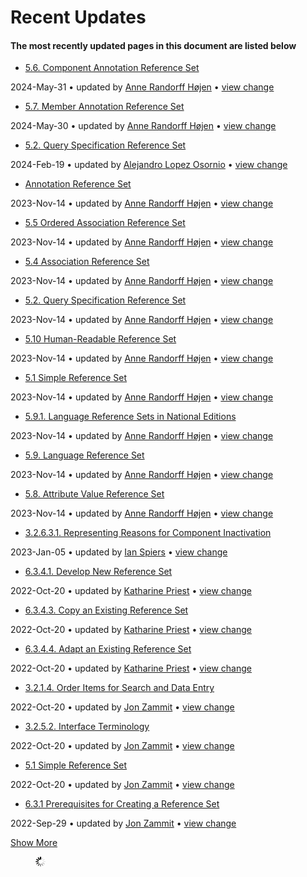# Recent Updates

#### The most recently updated pages in this document are listed below

* [5.6. Component Annotation Reference Set](https://github.com/IHTSDO/snomedct-refset-guide/blob/main/5.6.-Component-Annotation-Reference-Set_212339755.html)

2024-May-31 • updated by [Anne Randorff Højen](https://github.com/IHTSDO/snomedct-refset-guide/blob/main/display/~ahojen/README.md) • [view change](https://github.com/IHTSDO/snomedct-refset-guide/blob/main/pages/diffpagesbyversion.action?pageId=212339755\&selectedPageVersions=4\&selectedPageVersions=3)

* [5.7. Member Annotation Reference Set](https://github.com/IHTSDO/snomedct-refset-guide/blob/main/5.7.-Member-Annotation-Reference-Set_212339758.html)

2024-May-30 • updated by [Anne Randorff Højen](https://github.com/IHTSDO/snomedct-refset-guide/blob/main/display/~ahojen/README.md) • [view change](https://github.com/IHTSDO/snomedct-refset-guide/blob/main/pages/diffpagesbyversion.action?pageId=212339758\&selectedPageVersions=4\&selectedPageVersions=3)

* [5.2. Query Specification Reference Set](https://github.com/IHTSDO/snomedct-refset-guide/blob/main/5.2.-Query-Specification-Reference-Set_35985685.html)

2024-Feb-19 • updated by [Alejandro Lopez Osornio](https://github.com/IHTSDO/snomedct-refset-guide/blob/main/display/~alopez/README.md) • [view change](https://github.com/IHTSDO/snomedct-refset-guide/blob/main/pages/diffpagesbyversion.action?pageId=35985685\&selectedPageVersions=31\&selectedPageVersions=30)

* [Annotation Reference Set](https://github.com/IHTSDO/snomedct-refset-guide/blob/main/Annotation-Reference-Set_35985674.html)

2023-Nov-14 • updated by [Anne Randorff Højen](https://github.com/IHTSDO/snomedct-refset-guide/blob/main/display/~ahojen/README.md) • [view change](https://github.com/IHTSDO/snomedct-refset-guide/blob/main/pages/diffpagesbyversion.action?pageId=35985674\&selectedPageVersions=31\&selectedPageVersions=30)

* [5.5 Ordered Association Reference Set](https://github.com/IHTSDO/snomedct-refset-guide/blob/main/5.5-Ordered-Association-Reference-Set_45527036.html)

2023-Nov-14 • updated by [Anne Randorff Højen](https://github.com/IHTSDO/snomedct-refset-guide/blob/main/display/~ahojen/README.md) • [view change](https://github.com/IHTSDO/snomedct-refset-guide/blob/main/pages/diffpagesbyversion.action?pageId=45527036\&selectedPageVersions=24\&selectedPageVersions=23)

* [5.4 Association Reference Set](https://github.com/IHTSDO/snomedct-refset-guide/blob/main/5.4-Association-Reference-Set_35985671.html)

2023-Nov-14 • updated by [Anne Randorff Højen](https://github.com/IHTSDO/snomedct-refset-guide/blob/main/display/~ahojen/README.md) • [view change](https://github.com/IHTSDO/snomedct-refset-guide/blob/main/pages/diffpagesbyversion.action?pageId=35985671\&selectedPageVersions=28\&selectedPageVersions=27)

* [5.2. Query Specification Reference Set](https://github.com/IHTSDO/snomedct-refset-guide/blob/main/5.2.-Query-Specification-Reference-Set_225053753.html)

2023-Nov-14 • updated by [Anne Randorff Højen](https://github.com/IHTSDO/snomedct-refset-guide/blob/main/display/~ahojen/README.md) • [view change](https://github.com/IHTSDO/snomedct-refset-guide/blob/main/pages/diffpagesbyversion.action?pageId=35985685\&selectedPageVersions=16\&selectedPageVersions=15)

* [5.10 Human-Readable Reference Set](https://github.com/IHTSDO/snomedct-refset-guide/blob/main/5.10-Human-Readable-Reference-Set_35985676.html)

2023-Nov-14 • updated by [Anne Randorff Højen](https://github.com/IHTSDO/snomedct-refset-guide/blob/main/display/~ahojen/README.md) • [view change](https://github.com/IHTSDO/snomedct-refset-guide/blob/main/pages/diffpagesbyversion.action?pageId=35985676\&selectedPageVersions=32\&selectedPageVersions=31)

* [5.1 Simple Reference Set](https://github.com/IHTSDO/snomedct-refset-guide/blob/main/5.1-Simple-Reference-Set_35985677.html)

2023-Nov-14 • updated by [Anne Randorff Højen](https://github.com/IHTSDO/snomedct-refset-guide/blob/main/display/~ahojen/README.md) • [view change](https://github.com/IHTSDO/snomedct-refset-guide/blob/main/pages/diffpagesbyversion.action?pageId=35985677\&selectedPageVersions=12\&selectedPageVersions=11)

* [5.9.1. Language Reference Sets in National Editions](https://github.com/IHTSDO/snomedct-refset-guide/blob/main/5.9.1.-Language-Reference-Sets-in-National-Editions_35985697.html)

2023-Nov-14 • updated by [Anne Randorff Højen](https://github.com/IHTSDO/snomedct-refset-guide/blob/main/display/~ahojen/README.md) • [view change](https://github.com/IHTSDO/snomedct-refset-guide/blob/main/pages/diffpagesbyversion.action?pageId=35985697\&selectedPageVersions=27\&selectedPageVersions=26)

* [5.9. Language Reference Set](https://github.com/IHTSDO/snomedct-refset-guide/blob/main/5.9.-Language-Reference-Set_35985689.html)

2023-Nov-14 • updated by [Anne Randorff Højen](https://github.com/IHTSDO/snomedct-refset-guide/blob/main/display/~ahojen/README.md) • [view change](https://github.com/IHTSDO/snomedct-refset-guide/blob/main/pages/diffpagesbyversion.action?pageId=35985689\&selectedPageVersions=30\&selectedPageVersions=29)

* [5.8. Attribute Value Reference Set](https://github.com/IHTSDO/snomedct-refset-guide/blob/main/5.8.-Attribute-Value-Reference-Set_35985702.html)

2023-Nov-14 • updated by [Anne Randorff Højen](https://github.com/IHTSDO/snomedct-refset-guide/blob/main/display/~ahojen/README.md) • [view change](https://github.com/IHTSDO/snomedct-refset-guide/blob/main/pages/diffpagesbyversion.action?pageId=35985702\&selectedPageVersions=32\&selectedPageVersions=31)

* [3.2.6.3.1. Representing Reasons for Component Inactivation](https://github.com/IHTSDO/snomedct-refset-guide/blob/main/3.2.6.3.1.-Representing-Reasons-for-Component-Inactivation_35985652.html)

2023-Jan-05 • updated by [Ian Spiers](https://github.com/IHTSDO/snomedct-refset-guide/blob/main/display/~ispiers/README.md) • [view change](https://github.com/IHTSDO/snomedct-refset-guide/blob/main/pages/diffpagesbyversion.action?pageId=35985652\&selectedPageVersions=7\&selectedPageVersions=6)

* [6.3.4.1. Develop New Reference Set](https://github.com/IHTSDO/snomedct-refset-guide/blob/main/6.3.4.1.-Develop-New-Reference-Set_35985754.html)

2022-Oct-20 • updated by [Katharine Priest](https://github.com/IHTSDO/snomedct-refset-guide/blob/main/display/~kpriest/README.md) • [view change](https://github.com/IHTSDO/snomedct-refset-guide/blob/main/pages/diffpagesbyversion.action?pageId=35985754\&selectedPageVersions=13\&selectedPageVersions=12)

* [6.3.4.3. Copy an Existing Reference Set](https://github.com/IHTSDO/snomedct-refset-guide/blob/main/6.3.4.3.-Copy-an-Existing-Reference-Set_35985752.html)

2022-Oct-20 • updated by [Katharine Priest](https://github.com/IHTSDO/snomedct-refset-guide/blob/main/display/~kpriest/README.md) • [view change](https://github.com/IHTSDO/snomedct-refset-guide/blob/main/pages/diffpagesbyversion.action?pageId=35985752\&selectedPageVersions=12\&selectedPageVersions=11)

* [6.3.4.4. Adapt an Existing Reference Set](https://github.com/IHTSDO/snomedct-refset-guide/blob/main/6.3.4.4.-Adapt-an-Existing-Reference-Set_35985748.html)

2022-Oct-20 • updated by [Katharine Priest](https://github.com/IHTSDO/snomedct-refset-guide/blob/main/display/~kpriest/README.md) • [view change](https://github.com/IHTSDO/snomedct-refset-guide/blob/main/pages/diffpagesbyversion.action?pageId=35985748\&selectedPageVersions=11\&selectedPageVersions=10)

* [3.2.1.4. Order Items for Search and Data Entry](https://github.com/IHTSDO/snomedct-refset-guide/blob/main/3.2.1.4.-Order-Items-for-Search-and-Data-Entry_35985577.html)

2022-Oct-20 • updated by [Jon Zammit](https://github.com/IHTSDO/snomedct-refset-guide/blob/main/display/~jzammit/README.md) • [view change](https://github.com/IHTSDO/snomedct-refset-guide/blob/main/pages/diffpagesbyversion.action?pageId=35985577\&selectedPageVersions=9\&selectedPageVersions=8)

* [3.2.5.2. Interface Terminology](https://github.com/IHTSDO/snomedct-refset-guide/blob/main/3.2.5.2.-Interface-Terminology_35985663.html)

2022-Oct-20 • updated by [Jon Zammit](https://github.com/IHTSDO/snomedct-refset-guide/blob/main/display/~jzammit/README.md) • [view change](https://github.com/IHTSDO/snomedct-refset-guide/blob/main/pages/diffpagesbyversion.action?pageId=35985663\&selectedPageVersions=10\&selectedPageVersions=9)

* [5.1 Simple Reference Set](https://github.com/IHTSDO/snomedct-refset-guide/blob/main/5.1-Simple-Reference-Set_212339799.html)

2022-Oct-20 • updated by [Jon Zammit](https://github.com/IHTSDO/snomedct-refset-guide/blob/main/display/~jzammit/README.md) • [view change](https://github.com/IHTSDO/snomedct-refset-guide/blob/main/pages/diffpagesbyversion.action?pageId=35985677\&selectedPageVersions=11\&selectedPageVersions=10)

* [6.3.1 Prerequisites for Creating a Reference Set](https://github.com/IHTSDO/snomedct-refset-guide/blob/main/6.3.1-Prerequisites-for-Creating-a-Reference-Set_35985735.html)

2022-Sep-29 • updated by [Jon Zammit](https://github.com/IHTSDO/snomedct-refset-guide/blob/main/display/~jzammit/README.md) • [view change](https://github.com/IHTSDO/snomedct-refset-guide/blob/main/pages/diffpagesbyversion.action?pageId=35985735\&selectedPageVersions=10\&selectedPageVersions=9)

[Show More](https://github.com/IHTSDO/snomedct-refset-guide/blob/main/plugins/recently-updated/changes.action?theme=concise\&pageSize=20\&startIndex=20\&searchToken=1771055\&spaceKeys=DOCRFSPG\&contentType=page)

<figure><img src="images/wait.gif" alt="Please wait"><figcaption></figcaption></figure>
